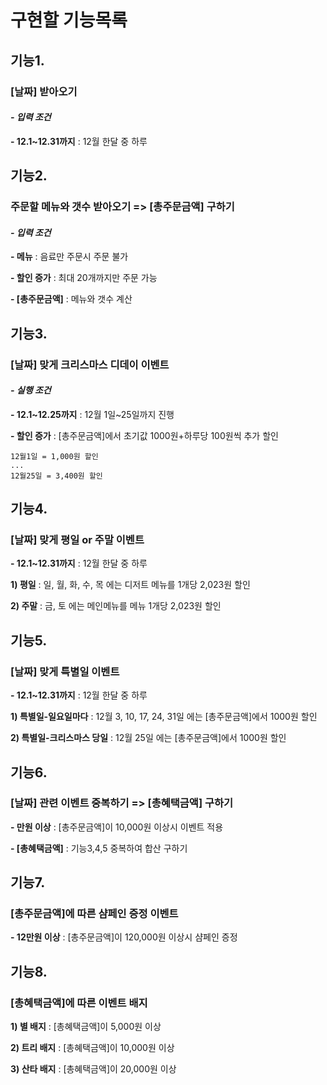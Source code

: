 # 구현할 기능목록

## 기능1.

### [날짜] 받아오기

#### _- 입력 조건_

**\- 12.1~12.31까지** : 12월 한달 중 하루

## 기능2.

### 주문할 메뉴와 갯수 받아오기 => [총주문금액] 구하기

#### _- 입력 조건_

**\- 메뉴** : 음료만 주문시 주문 불가

**\- 할인 증가** : 최대 20개까지만 주문 가능

**\- [총주문금액]** : 메뉴와 갯수 계산

## 기능3.

### [날짜] 맞게 크리스마스 디데이 이벤트

#### _- 실행 조건_

**\- 12.1~12.25까지** : 12월 1일~25일까지 진행

**\- 할인 증가** : [총주문금액]에서 초기값 1000원+하루당 100원씩 추가 할인

```
12월1일 = 1,000원 할인
...
12월25일 = 3,400원 할인
```

## 기능4.

### [날짜] 맞게 평일 or 주말 이벤트

**\- 12.1~12.31까지** : 12월 한달 중 하루

**1\) 평일** : 일, 월, 화, 수, 목 에는 디저트 메뉴를 1개당 2,023원 할인

**2\) 주말** : 금, 토 에는 메인메뉴를 메뉴 1개당 2,023원 할인

## 기능5.

### [날짜] 맞게 특별일 이벤트

**\- 12.1~12.31까지** : 12월 한달 중 하루

**1\) 특별일-일요일마다** : 12월 3, 10, 17, 24, 31일 에는 [총주문금액]에서 1000원 할인

**2\) 특별일-크리스마스 당일** : 12월 25일 에는 [총주문금액]에서 1000원 할인

## 기능6.

### [날짜] 관련 이벤트 중복하기 => [총혜택금액] 구하기

**\- 만원 이상** : [총주문금액]이 10,000원 이상시 이벤트 적용

**\- [총혜택금액]** : 기능3,4,5 중복하여 합산 구하기

## 기능7.

### [총주문금액]에 따른 샴페인 증정 이벤트

**\- 12만원 이상** : [총주문금액]이 120,000원 이상시 샴페인 증정

## 기능8.

### [총혜택금액]에 따른 이벤트 배지

**1\) 별 배지** : [총혜택금액]이 5,000원 이상

**2\) 트리 배지** : [총혜택금액]이 10,000원 이상

**3\) 산타 배지** : [총혜택금액]이 20,000원 이상
